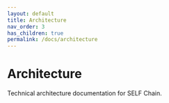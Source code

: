 ```yaml
---
layout: default
title: Architecture
nav_order: 3
has_children: true
permalink: /docs/architecture
---
```


# Architecture

Technical architecture documentation for SELF Chain.